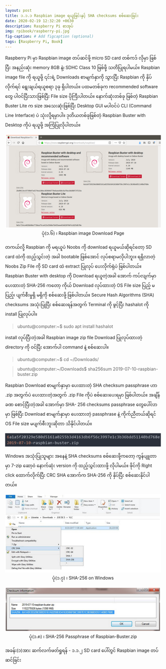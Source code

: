 ```yaml
---
layout: post
title: ၁.၁.၁ Raspbian image ရယူခြင်းနှင့် SHA checksums စစ်ဆေးခြင်း
date: 2020-02-19 12:32:20 +0630
description: Raspberry Pi စာအုပ်
img: rpibook/raspberry-pi.jpg
fig-caption: # Add figcaption (optional)
tags: [Raspberry Pi, Book]
---
```

Raspberry Pi မှာ Raspbian image တပ်ဆင်ဖို့ micro SD card တစ်ကဒ် လိုမှာ ဖြစ်ပြီး အနည်းဆုံး memory 8GB နဲ့၊ SDHC Class 10 ဖြစ်ဖို့ သတိပြုရပါမယ်။ Raspbian image file ကို ရယူဖို့ ၎င်းရဲ့ <a style="text-decoration:none" href="https://www.raspberrypi.org/downloads/">Downloads စာမျက်နှာ</a>ကို သွားပြီး Raspbian ကို နှိပ်လိုက်ရင် ရွေးချယ်ရယူစရာ ၃ခု ရှိပါတယ်။ ပထမတစ်ခုက recommended software တွေ ပါဝင်ပြီးသားဖြစ်ပြီး File size ပိုကြီးပါတယ်။ နောက်ဆုံးတစ်ခု ဖြစ်တဲ့ Raspbian Buster Lite က size အသေးဆုံးဖြစ်ပြီး Desktop GUI မပါဝင်ပဲ CLI (Command Line Interface) ပဲ သုံးလို့ရမှာပါ။ ဒုတိယတစ်ခုဖြစ်တဲ့ Raspbian Buster with Desktop ကိုပဲ ရယူဖို့ အကြံပြုလိုပါတယ်။ 

<p align="center">
<img src="/assets/img/rpibook/os-download.png">
<br>
<a>ပုံ(၁.၆) ၊ Raspbian image Download Page</a>
</p>

တကယ်လို့ Raspbian ကို မရယူပဲ Noobs ကို download ရယူမယ်ဆိုရင်တော့ SD card ထဲကို ထည့်သွင်းတဲ့ အခါ bootable ဖြစ်အောင် လုပ်စရာမလိုပါဘူး။ ရရှိလာတဲ့ Noobs Zip File ကို SD card ထဲ extract ပြုလုပ် ပေးလိုက်ရုံပဲ ဖြစ်ပါတယ်။ Raspbian Buster with desktop ကို Download ရယူတဲ့အခါ အောက် ကပ်လျက်မှာ ပေးထားတဲ့ SHA-256 ကတော့ ကိုယ် Download လုပ်ထားတဲ့ OS File size ပြည့် မပြည့်၊ ပျက်စီးမှုရှိ မရှိကို စစ်ဆေးဖို့ ဖြစ်ပါတယ်။ Secure Hash Algorithms (SHA) checksums အသုံးပြုပြီး စစ်ဆေးရန်အတွက် Terminal ကို ဖွင့်ပြီး hashalot ကို install ပြုလုပ်ပါ။

> ubuntu@computer:~$ sudo apt install hashalot

install လုပ်ပြီးတဲ့အခါ Raspbian image zip file Download ပြုလုပ်ထားတဲ့ directory ကို ဝင်ပြီး အောက်ပါ command နဲ့ စစ်ဆေးပါ။

> ubuntu@computer:~$ cd ~/Downloads/

> ubuntu@computer:~/Downloads$ sha256sum 2019-07-10-raspbian-buster.zip

Raspbian Download စာမျက်နှာမှာ ပေးထားတဲ့ SHA checksum passphrase ဟာ .zip အတွက်ပဲ ပေးထားတဲ့အတွက် .zip File ကိုပဲ စစ်ဆေးပေးရမှာ ဖြစ်ပါတယ်။ အချိန်ခဏ စောင့်ပြီးတဲ့အခါ အောက်မှာ SHA- 256 checksums passphrase တွေပေါ်လာမှာ ဖြစ်ပြီး Download စာမျက်နှာမှာ ပေးထားတဲ့ passphrase နဲ့ ကိုက်ညီတယ်ဆိုရင် OS File size မပျက်စီးဘူးဆိုတာ သိနိုင်ပါတယ်။

<p align="center">
<img src="/assets/img/rpibook/sha-cmd.png">
</p>

Windows အသုံးပြုသူများ အနေနဲ့ SHA checksums စစ်ဆေးဖို့ကတော့ ကွန်ပျူတာမှာ 7-zip ဆော့ဝဲ နောက်ဆုံး version ကို ထည့်သွင်းထားဖို့ လိုပါမယ်။ ဖိုင်ကို Right click ထောက်လိုက်ပြီး CRC SHA အောက်က SHA-256 ကို နှိပ်ပြီး စစ်ဆေးနိုင်ပါတယ်။

<p align="center">
<img src="/assets/img/rpibook/sha-check.png">
<br>
<a>ပုံ(၁.၇) ၊ SHA-256 on Windows</a>
</p>

<p align="center">
<img src="/assets/img/rpibook/sha-256.png">
<br>
<a>ပုံ(၁.၈) ၊ SHA-256 Passphrase of Raspbian-Buster.zip</a>
</p>

အခန်း(၁)အား ဆက်လက်ဖတ်ရှုရန် - <a style="text-decoration:none" href="https://rpibook.github.io">၁.၁.၂ SD card ပေါ်တွင် Raspbian image တပ်ဆင်ခြင်း</a>
